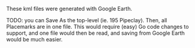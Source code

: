 These kml files were generated with Google Earth.

TODO: you can Save As the top-level (ie. 195 Pipeclay). Then, all Placemarks are
in one file. This would require (easy) Go code changes to support, and one file
would then be read, and saving from Google Earth would be much easier.

